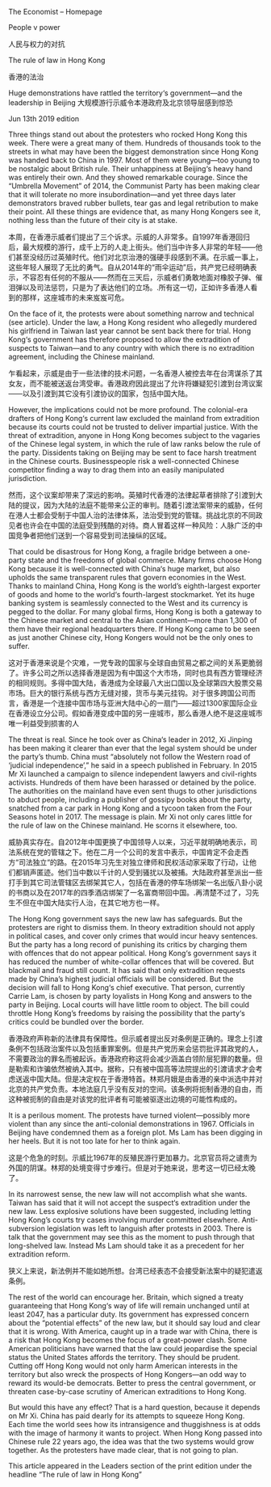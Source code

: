 The Economist – Homepage

People v power

人民与权力的对抗

The rule of law in Hong Kong

香港的法治

Huge demonstrations have rattled the territory‘s government—and the leadership in Beijing
大规模游行示威令本港政府及北京领导层感到惊恐

Jun 13th 2019 edition


Three things stand out about the protesters who rocked Hong Kong this week. There were a great many of them. Hundreds of thousands took to the streets in what may have been the biggest demonstration since Hong Kong was handed back to China in 1997. Most of them were young—too young to be nostalgic about British rule. Their unhappiness at Beijing‘s heavy hand was entirely their own. And they showed remarkable courage. Since the “Umbrella Movement” of 2014, the Communist Party has been making clear that it will tolerate no more insubordination—and yet three days later demonstrators braved rubber bullets, tear gas and legal retribution to make their point. All these things are evidence that, as many Hong Kongers see it, nothing less than the future of their city is at stake.

本周，在香港示威者们提出了三个诉求。示威的人非常多。自1997年香港回归后，最大规模的游行，成千上万的人走上街头。他们当中许多人非常的年轻——他们甚至没经历过英殖时代。他们对北京治港的强硬手段感到不满。在示威一事上，这些年轻人展现了无比的勇气。自从2014年的“雨伞运动”后，共产党已经明确表示，不容忍有任何的不服从——然而在三天后，示威者们勇敢地面对橡胶子弹、催泪弹以及司法惩罚，只是为了表达他们的立场。.所有这一切，正如许多香港人看到的那样，这座城市的未来岌岌可危。


On the face of it, the protests were about something narrow and technical (see article). Under the law, a Hong Kong resident who allegedly murdered his girlfriend in Taiwan last year cannot be sent back there for trial. Hong Kong‘s government has therefore proposed to allow the extradition of suspects to Taiwan—and to any country with which there is no extradition agreement, including the Chinese mainland.

乍看起来，示威是由于一些法律的技术问题，一名香港人被控去年在台湾谋杀了其女友，而不能被送返台湾受审。香港政府因此提出了允许将嫌疑犯引渡到台湾议案——以及引渡到其它没有引渡协议的国家，包括中国大陆。

However, the implications could not be more profound. The colonial-era drafters of Hong Kong‘s current law excluded the mainland from extradition because its courts could not be trusted to deliver impartial justice. With the threat of extradition, anyone in Hong Kong becomes subject to the vagaries of the Chinese legal system, in which the rule of law ranks below the rule of the party. Dissidents taking on Beijing may be sent to face harsh treatment in the Chinese courts. Businesspeople risk a well-connected Chinese competitor finding a way to drag them into an easily manipulated jurisdiction.

然而，这个议案却带来了深远的影响。英殖时代香港的法律起草者排除了引渡到大陆的提议，因为大陆的法庭不能带来公正的审判。随着引渡法案带来的威胁，任何在港人士都会受制于中国人治的法律体系，法治受到党的管辖。挑战北京的不同政见者也许会在中国的法庭受到残酷的对待。商人冒着这样一种风险：人脉广泛的中国竞争者把他们送到一个容易受到司法操纵的区域。

That could be disastrous for Hong Kong, a fragile bridge between a one-party state and the freedoms of global commerce. Many firms choose Hong Kong because it is well-connected with China‘s huge market, but also upholds the same transparent rules that govern economies in the West. Thanks to mainland China, Hong Kong is the world’s eighth-largest exporter of goods and home to the world‘s fourth-largest stockmarket. Yet its huge banking system is seamlessly connected to the West and its currency is pegged to the dollar. For many global firms, Hong Kong is both a gateway to the Chinese market and central to the Asian continent—more than 1,300 of them have their regional headquarters there. If Hong Kong came to be seen as just another Chinese city, Hong Kongers would not be the only ones to suffer.


这对于香港来说是个灾难，一党专政的国家与全球自由贸易之都之间的关系更脆弱了。许多公司之所以选择香港是因为有中国这个大市场，同时也具有西方管理经济的相同规则。多得中国大陆，香港成为全球最八大出口国以及全球第四大股票交易市场。巨大的银行系统与西方无缝对接，货币与美元挂钩。对于很多跨国公司而言，香港是一个连接中国市场与亚洲大陆中心的一扇门——超过1300家国际企业在香港设立分公司。假如香港变成中国的另一座城市，那么香港人绝不是这座城市唯一利益受到损害的人


The threat is real. Since he took over as China‘s leader in 2012, Xi Jinping has been making it clearer than ever that the legal system should be under the party’s thumb. China must “absolutely not follow the Western road of ‘judicial independence’,” he said in a speech published in February. In 2015 Mr Xi launched a campaign to silence independent lawyers and civil-rights activists. Hundreds of them have been harassed or detained by the police. The authorities on the mainland have even sent thugs to other jurisdictions to abduct people, including a publisher of gossipy books about the party, snatched from a car park in Hong Kong and a tycoon taken from the Four Seasons hotel in 2017. The message is plain. Mr Xi not only cares little for the rule of law on the Chinese mainland. He scorns it elsewhere, too.

威胁真实存在。自2012年中国更换了中国领导人以来，习近平就明确地表示，司法系统在党的管辖之下。他在二月一个公司的发言中表示，中国肯定不会走西方“司法独立“的路。在2015年习先生对独立律师和民权活动家采取了行动，让他们都销声匿迹。他们当中数以千计的人受到骚扰以及被捕。大陆政府甚至派出一些打手到其它司法管辖区去绑架其它人，包括在香港的停车场绑架一名出版八卦小说的书商以及在2017年的四季酒店绑架了一名富商带回中国。.再清楚不过了，习先生不但在中国大陆实行人治，在其它地方也一样。

The Hong Kong government says the new law has safeguards. But the protesters are right to dismiss them. In theory extradition should not apply in political cases, and cover only crimes that would incur heavy sentences. But the party has a long record of punishing its critics by charging them with offences that do not appear political. Hong Kong‘s government says it has reduced the number of white-collar offences that will be covered. But blackmail and fraud still count. It has said that only extradition requests made by China’s highest judicial officials will be considered. But the decision will fall to Hong Kong‘s chief executive. That person, currently Carrie Lam, is chosen by party loyalists in Hong Kong and answers to the party in Beijing. Local courts will have little room to object. The bill could throttle Hong Kong’s freedoms by raising the possibility that the party‘s critics could be bundled over the border.

香港政府声称新的法律具有保障性。但示威者提出反对条例是正确的。理念上引渡条例不包括政治案件以及包括重罪案例。但是共产党历来会惩罚批评其政党的人，不需要政治的罪名而被起诉。香港政府称这将会减少涵盖白领阶层犯罪的数量。但是勒索和诈骗依然被纳入其中。据称，只有被中国高等法院提出的引渡请求才会考虑送返中国大陆。但是决定权在于香港特首。林郑月娥是由香港的亲中派选中并对北京的共产党负责。本地法庭几乎没有反对的空间。该条例将扼制香港的自由，而这种被扼制的自由是对该党的批评者有可能被驱逐出边境的可能性构成的。

It is a perilous moment. The protests have turned violent—possibly more violent than any since the anti-colonial demonstrations in 1967. Officials in Beijing have condemned them as a foreign plot. Ms Lam has been digging in her heels. But it is not too late for her to think again.

这是个危急的时刻。示威比1967年的反殖民游行更加暴力。北京官员将之谴责为外国的阴谋。林郑的处境变得寸步难行。但是对于她来说，思考这一切已经太晚了。

In its narrowest sense, the new law will not accomplish what she wants. Taiwan has said that it will not accept the suspect‘s extradition under the new law. Less explosive solutions have been suggested, including letting Hong Kong’s courts try cases involving murder committed elsewhere. Anti-subversion legislation was left to languish after protests in 2003. There is talk that the government may see this as the moment to push through that long-shelved law. Instead Ms Lam should take it as a precedent for her extradition reform.

狭义上来说，新法例并不能如她所想。台湾已经表态不会接受新法案中的疑犯遣返条例。

The rest of the world can encourage her. Britain, which signed a treaty guaranteeing that Hong Kong‘s way of life will remain unchanged until at least 2047, has a particular duty. Its government has expressed concern about the “potential effects” of the new law, but it should say loud and clear that it is wrong. With America, caught up in a trade war with China, there is a risk that Hong Kong becomes the focus of a great-power clash. Some American politicians have warned that the law could jeopardise the special status the United States affords the territory. They should be prudent. Cutting off Hong Kong would not only harm American interests in the territory but also wreck the prospects of Hong Kongers—an odd way to reward its would-be democrats. Better to press the central government, or threaten case-by-case scrutiny of American extraditions to Hong Kong.

But would this have any effect? That is a hard question, because it depends on Mr Xi. China has paid dearly for its attempts to squeeze Hong Kong. Each time the world sees how its intransigence and thuggishness is at odds with the image of harmony it wants to project. When Hong Kong passed into Chinese rule 22 years ago, the idea was that the two systems would grow together. As the protesters have made clear, that is not going to plan. 

This article appeared in the Leaders section of the print edition under the headline “The rule of law in Hong Kong”


